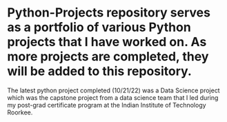 # Python-Projects repository serves as a portfolio of various Python projects that I have worked on. As more projects are completed, they will be added to this repository. 
The latest python project completed (10/21/22) was a Data Science project which was the capstone project from a data science team that I led during my post-grad certificate program at the Indian Institute of Technology Roorkee.
